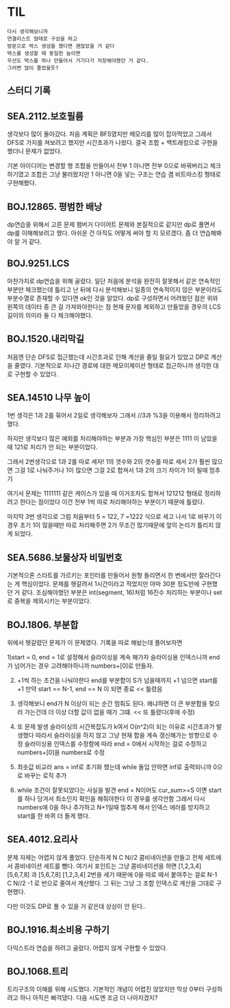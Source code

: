 # TIL
```
다시 생각해보니까
연결리스트 형태로 구성을 하고
방문으로 박스 생성을 했다면 괜찮았을 거 같다
박스를 생성할 때 동일한 놈이면
우선도 박스를 하나 만들어서 거기다가 저장해야했던 거 같다.
그러면 많이 줄었을듯?
```
## 스터디 기록

## SEA.2112.보호필름

생각보다 많이 돌아갔다.
처음 계획은 BFS였지만 메모리를 많이 잡아먹었고
그래서 DFS로 가지를 쳐보려고 했지만 시간초과가 나왔다.
결국 조합 + 백트래킹으로 구현을 했더니 문제가 없었다.

기본 아이디어는 
변경할 행 조합을 만들어서 전부 1 아니면 전부 0으로 바꿔버리고 체크하기였고
조합은 그냥 불러왔지만
1 아니면 0을 넣는 구조는 연습 겸 비트마스킹 형태로 구현해봤다.

## BOJ.12865. 평범한 배낭

dp연습을 위해서 고른 문제
햄버거 다이어트 문제와 본질적으로 같지만
dp로 풀면서 dp를 이해해보려고 했다. 
아쉬운 건 아직도 어떻게 써야 할 지 모르겠다. 
좀 더 연습해봐야 알 거 같다.

## BOJ.9251.LCS

마찬가지로 dp연습을 위해 골랐다.
일단 처음에 분석을 완전히 잘못해서 같은 연속적인 부분만 체크했는데
틀리고 난 뒤에 다시 분석해보니
일종의 연속적이지 않은 부분이라도 부분수열로 존재할 수 있다면 ok인 것을 알았다.
dp로 구성하면서 어려웠던 점은 위와 왼쪽의 데이터 중 큰 걸 가져와야한다는 점
현재 문자를 제외하고 만들었을 경우의 LCS 길이의 의미라 둘 다 체크해야했다.

## BOJ.1520.내리막길

처음엔 단순 DFS로 접근했는데
시간초과로 인해 계산을 줄일 필요가 있었고
DP로 계산을 줄였다.
기본적으로 지나간 경로에 대한 메모이제이션 형태로 접근하니까
생각한 대로 구현할 수 있었다.

## SEA.14510 나무 높이

1번 생각은 1과 2를 묶어서 2일로 생각해보자
그래서 //3과 %3을 이용해서 정리하려고 했다.

하지만 생각보다 많은 예외를 처리해야하는 부분과
가장 핵심인 부분은 1111 이 남았을 때 121로 처리가 안 되는 부분이었다.

그래서 2번생각으로 1과 2를 따로 세자!
1의 갯수와 2의 갯수를 따로 세서
2가 훨씬 많으면 그걸 1로 나눠주거나 1이 많으면 그걸 2로 합쳐서
1과 2의 크기 차이가 1이 될때 멈추기

여기서 문제는 1111111 같은 케이스가 있을 때
이거조차도 합쳐서 121212 형태로 정리하려고 한다는 점이었다
이건 전부 1씩 따로 처리해야하는 부분이기 때문에 틀렸다.

마지막 3번 생각으로 그럼
처음부터 5 = 122, 7 =1222 식으로 세고 나서 1로 바꾸기
이 경우 초기 1이 많을때만 따로 처리해주면
2가 무조건 많기때문에 앞의 논리가 틀리지 않게 되었다.

## SEA.5686.보물상자 비밀번호

기본적으론 스타트를 가르키는 포인터를 만들어서
원형 돌리면서 한 변에서만 잘라간다는 게 핵심이었다.
문제를 헷갈려서 1시간이라고 적었지만 아마 30분 정도만에 구현했던 거 같다.
조심해야했던 부분은 int(segment, 16)처럼 16진수 처리하는 부분이나
set로 중복을 제외시키는 부분이었다.

## BOJ.1806. 부분합

위에서 헷갈렸던 문제가 이 문제였다.
기록을 따로 해놨는데 풀어보자면

1)start = 0, end = 1로 설정해서 슬라이싱을 계속 해가자
슬라이싱용 인덱스니까 end가 넘어가는 경우 고려해야하니까 numbers+[0]로 만들자.

2) +1씩 하는 조건을 나눠야한다
 end를 부분합이 S가 넘을때까지 +1
넘으면 start를 +1
만약 start == N-1, end == N 이 되면 종료 << 틀렸음

3) 생각해보니 end가 N 이상이 되는 순간 멈춰도 된다. 
왜냐하면 더 큰 부분합을 찾으러 가는건데 더 이상 더할 값이 없을 때가 그떄. << 또 틀렸다(후에 수정)

4) 또 문제 발생 슬라이싱의 시간복잡도가 k여서
O(n^2)이 되는 이유로 시간초과가 발생했다
따라서 슬라이싱을 하지 않고 그냥 현재 합을 계속 갱신해가는 방향으로 수정
슬라이싱용 인덱스를 수정함에 따라 end = 0에서 시작하는 걸로 수정하고 
numbers+[0]을 numbers로 수정

5) 최솟값 비교라 ans = inf로 초기화 했는데 
while 돌입 안하면 inf로 출력되니까 0으로 바꾸는 로직 추가

6) while 조건이 잘못되었다는 사실을 발견
end = N이어도 cur_sum>=S 이면 start를 하나 당겨서 최소인지 확인을 해줘야한다 이 경우를 생각안함
그래서 다시 numbers에 0을 하나 추가하고 N+1일때 멈추게 해서 
인덱스 에러를 방지하고 start를 한 바퀴 더 돌게 했다.

## SEA.4012.요리사

문제 자체는 어렵지 않게 풀었다.
단순하게 N C N//2 콤비네이션을 만들고 
전체 세트에서 콤비네이션 세트를 뺐다.
여기서 포인트는 그냥 콤비네이션을 하면 [1,2,3,4] [5,6,7,8] 과 [5,6,7,8] [1,2,3,4] 2번을 세기 때문에
0을 따로 떼서 붙여주는 걸로 N-1 C N//2 -1 로 반으로 줄여서 계산했다.
그 뒤는 그냥 그 조합 인덱스로 계산을 그대로 구현했다.

다만 이것도 DP로 풀 수 있을 거 같은데 상상이 안 된다..

## BOJ.1916.최소비용 구하기

다익스트라 연습을 하려고 골랐다.
어렵지 않게 구현할 수 있었다.

## BOJ.1068.트리

트리구조의 이해를 위해 시도했다.
기본적인 개념이 어렵진 않았지만
막상 0부터 구성하려고 하니 아직은 삐걱댔다.
다음 시도엔 조금 더 나아지겠지?
